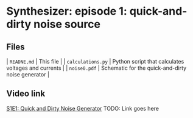 # Synthesizer: episode 1: quick-and-dirty noise source

## Files

| `READNE,md`       | This file                                           |
| `calculations.py` | Python script that calculates voltages and currents |
| `noise0.pdf`      | Schematic for the quick-and-dirty noise generator   |

## Video link

[S1E1: Quick and Dirty Noise Generator](https://youtube.com/) TODO: Link goes here

